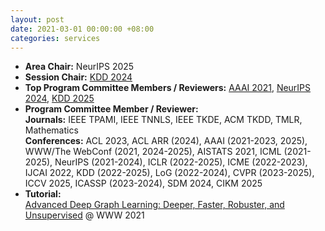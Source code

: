 ```yaml
---
layout: post
date: 2021-03-01 00:00:00 +08:00
categories: services
---
```

* **Area Chair:** NeurIPS 2025
* **Session Chair:** <a href="https://kdd2024.kdd.org/research-track-papers/">KDD 2024</a>
* **Top Program Committee Members / Reviewers:** <a href="https://aaai.org/Conferences/AAAI-21/wp-content/uploads/2021/05/AAAI-21-Program-Committee.pdf">AAAI 2021</a>, <a href="https://neurips.cc/Conferences/2024/ProgramCommittee">NeurIPS 2024</a>, <a href="https://kdd2025.kdd.org/research-track-program-committee/">KDD 2025</a>
* **Program Committee Member / Reviewer:**  
**Journals:** IEEE TPAMI, IEEE TNNLS, IEEE TKDE, ACM TKDD, TMLR, Mathematics  
**Conferences:** ACL 2023, ACL ARR (2024), AAAI (2021-2023, 2025), WWW/The WebConf (2021, 2024-2025), AISTATS 2021, ICML (2021-2025), NeurIPS (2021-2024), ICLR (2022-2025), ICME (2022-2023), IJCAI 2022, KDD (2022-2025), LoG (2022-2024), CVPR (2023-2025), ICCV 2025, ICASSP (2023-2024), SDM 2024, CIKM 2025
* **Tutorial:**  
<a href="https://ai.tencent.com/ailab/ml/WWW-Deep-Graph-Learning.html">Advanced Deep Graph Learning: Deeper, Faster, Robuster, and Unsupervised</a> @ WWW 2021
